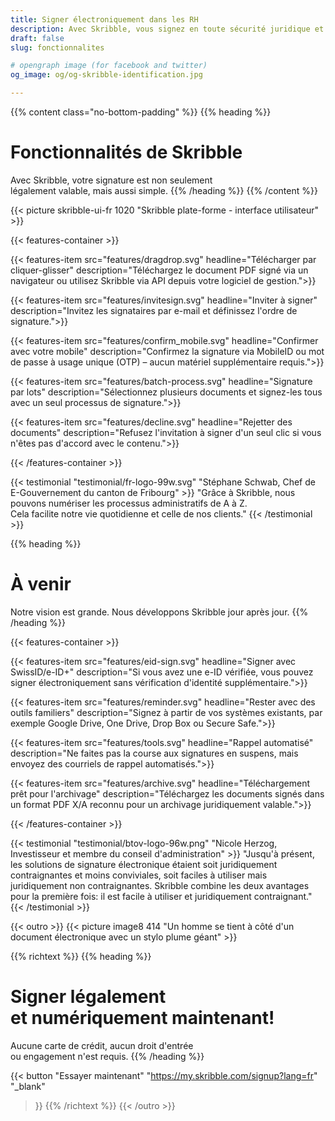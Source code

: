 ```yaml
---
title: Signer électroniquement dans les RH
description: Avec Skribble, vous signez en toute sécurité juridique et en toute simplicité par voie numérique – des contrats de travail aux références en passant par les certificats de salaire.
draft: false
slug: fonctionnalites

# opengraph image (for facebook and twitter)
og_image: og/og-skribble-identification.jpg

---
```


{{% content class="no-bottom-padding" %}}
{{% heading %}}
# Fonctionnalités de Skribble
Avec Skribble, votre signature est non seulement <br class="hide-for-mobile">légalement valable, mais aussi simple.
{{% /heading %}}
{{% /content %}}

{{< picture skribble-ui-fr 1020 "Skribble plate-forme - interface utilisateur" >}}

{{< features-container >}}

  {{< features-item src="features/dragdrop.svg" 
    headline="Télécharger par cliquer-glisser" 
    description="Téléchargez le document PDF signé via un navigateur ou utilisez Skribble via API depuis votre logiciel de gestion.">}}

  {{< features-item src="features/invitesign.svg" 
    headline="Inviter à signer" 
    description="Invitez les signataires par e-mail et définissez l'ordre de signature.">}}

  {{< features-item src="features/confirm_mobile.svg" 
    headline="Confirmer avec votre mobile" 
    description="Confirmez la signature via MobileID ou mot de passe à usage unique (OTP)  – aucun matériel supplémentaire requis.">}}

  {{< features-item src="features/batch-process.svg" 
    headline="Signature par lots" 
    description="Sélectionnez plusieurs documents et signez-les tous avec un seul processus de signature.">}}

  {{< features-item src="features/decline.svg" 
    headline="Rejetter des documents" 
    description="Refusez l'invitation à signer d'un seul clic si vous n'êtes pas d'accord avec le contenu.">}}

{{< /features-container >}}

[//]: # (--------------------------------------------------------------------------------------------------------------)

{{< testimonial "testimonial/fr-logo-99w.svg" "Stéphane Schwab, Chef de E-Gouvernement du canton de Fribourg" >}}
"Grâce à Skribble, nous pouvons numériser les processus administratifs de A à Z. <br class="hide-for-mobile">Cela facilite notre vie quotidienne et celle de nos clients." {{< /testimonial >}}

[//]: # (--------------------------------------------------------------------------------------------------------------)


{{% heading %}}
# À venir
Notre vision est grande. Nous développons Skribble jour après jour.
{{% /heading %}}

{{< features-container >}}

  {{< features-item src="features/eid-sign.svg" 
    headline="Signer avec SwissID/e-ID+" 
    description="Si vous avez une e-ID vérifiée, vous pouvez signer électroniquement sans vérification d'identité supplémentaire.">}}

  {{< features-item src="features/reminder.svg" 
    headline="Rester avec des outils familiers" 
    description="Signez à partir de vos systèmes existants, par exemple Google Drive, One Drive, Drop Box ou Secure Safe.">}}

  {{< features-item src="features/tools.svg" 
    headline="Rappel automatisé" 
    description="Ne faites pas la course aux signatures en suspens, mais envoyez des courriels de rappel automatisés.">}}

  {{< features-item src="features/archive.svg" 
    headline="Téléchargement prêt pour l'archivage" 
    description="Téléchargez les documents signés dans un format PDF X/A reconnu pour un archivage juridiquement valable.">}}

{{< /features-container >}}

[//]: # (--------------------------------------------------------------------------------------------------------------)

{{< testimonial "testimonial/btov-logo-96w.png" "Nicole Herzog, Investisseur et membre du conseil d'administration" >}}
"Jusqu'à présent, les solutions de signature électronique étaient soit juridiquement contraignantes et moins conviviales, soit faciles à utiliser mais juridiquement non contraignantes. Skribble combine les deux avantages pour la première fois: il est facile à utiliser et juridiquement contraignant." {{< /testimonial >}}

[//]: # (--------------------------------------------------------------------------------------------------------------)


{{< outro >}}
{{< picture image8 414 "Un homme se tient à côté d'un document électronique avec un stylo plume géant" >}}

{{% richtext %}}
{{% heading %}}
# Signer légalement <br class="hide-for-mobile">et numériquement maintenant!
Aucune carte de crédit, aucun droit d'entrée <br class="hide-for-mobile">ou engagement n'est requis.
{{% /heading %}}

{{< button
  "Essayer maintenant"
  "https://my.skribble.com/signup?lang=fr"
  "_blank"
>}}
{{% /richtext %}}
{{< /outro >}}
